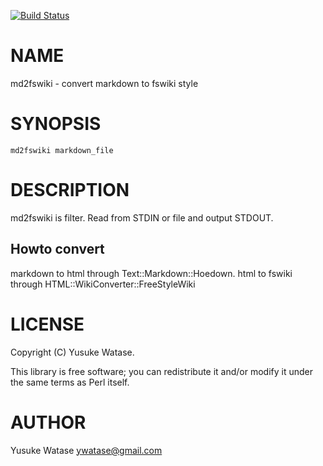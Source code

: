 [![Build Status](https://travis-ci.org/ywatase/md2fswiki.svg?branch=master)](https://travis-ci.org/ywatase/md2fswiki)
# NAME

md2fswiki - convert markdown to fswiki style

# SYNOPSIS

    md2fswiki markdown_file

# DESCRIPTION

md2fswiki is filter. Read from STDIN or file and output STDOUT.

## Howto convert

markdown to html through Text::Markdown::Hoedown.
html to fswiki through HTML::WikiConverter::FreeStyleWiki

# LICENSE

Copyright (C) Yusuke Watase.

This library is free software; you can redistribute it and/or modify
it under the same terms as Perl itself.

# AUTHOR

Yusuke Watase <ywatase@gmail.com>
